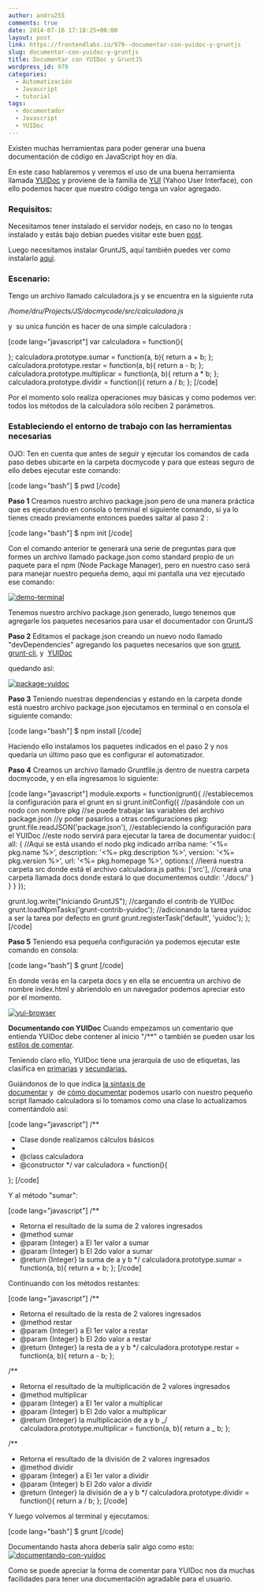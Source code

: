 ```yaml
---
author: andru255
comments: true
date: 2014-07-16 17:18:25+00:00
layout: post
link: https://frontendlabs.io/979--documentar-con-yuidoc-y-gruntjs
slug: documentar-con-yuidoc-y-gruntjs
title: Documentar con YUIDoc y GruntJS
wordpress_id: 979
categories:
  - Automatización
  - Javascript
  - tutorial
tags:
  - documentador
  - Javascript
  - YUIDoc
---
```


Existen muchas herramientas para poder generar una buena documentación de código en JavaScript hoy en día.

En este caso hablaremos y veremos el uso de una buena herramienta llamada [YUIDoc](http://yui.github.io/yuidoc/) y proviene de la familia de [YUI](https://yuilibrary.com/) (Yahoo User Interface), con ello podemos hacer que nuestro código tenga un valor agregado.

### **Requisitos:**

Necesitamos tener instalado el servidor nodejs, en caso no lo tengas instalado y estás bajo debian puedes visitar este buen [post](https://frontendlabs.io/232--como-instalar-nodejs-debian-linux).

Luego necesitamos instalar GruntJS, aquí también puedes ver como instalarlo [aqui](https://frontendlabs.io/146--gruntjs-en-espanol-tutorial-basico-primeros-pasos-y-ejemplos).

### **Escenario:**

Tengo un archivo llamado calculadora.js y se encuentra en la siguiente ruta

_/home/dru/Projects/JS/docmycode/src/calculadora.js_

y  su unica función es hacer de una simple calculadora :

[code lang="javascript"]
var calculadora = function(){

};
calculadora.prototype.sumar = function(a, b){
return a + b;
};
calculadora.prototype.restar = function(a, b){
return a - b;
};
calculadora.prototype.multiplicar = function(a, b){
return a \* b;
};
calculadora.prototype.dividir = function(){
return a / b;
};
[/code]

Por el momento solo realiza operaciones muy básicas y como podemos ver: todos los métodos de la calculadora sólo reciben 2 parámetros.

### **Estableciendo el entorno de trabajo con las herramientas necesarias**

OJO: Ten en cuenta que antes de seguir y ejecutar los comandos de cada paso debes ubicarte en la carpeta docmycode y para que esteas seguro de ello debes ejecutar este comando:

[code lang="bash"]
\$ pwd
[/code]

**Paso 1**
Creamos nuestro archivo package.json pero de una manera práctica que es ejecutando en consola o terminal el siguiente comando, si ya lo tienes creado previamente entonces puedes saltar al paso 2 :

[code lang="bash"]
\$ npm init
[/code]

Con el comando anterior te generará una serie de preguntas para que formes un archivo llamado package.json como standard propio de un paquete para el npm (Node Package Manager), pero en nuestro caso será para manejar nuestro pequeña demo, aqui mi pantalla una vez ejecutado ese comando:

[![demo-terminal](https://frontendlabs.io/wp-content/uploads/2014/07/demo-terminal.jpg)](https://frontendlabs.io/wp-content/uploads/2014/07/demo-terminal.jpg)

Tenemos nuestro archivo package.json generado, luego tenemos que agregarle los paquetes necesarios para usar el documentador con GruntJS

**Paso 2**
Editamos el package.json creando un nuevo nodo llamado "devDependencies" agregando los paquetes necesarios que son [grunt](https://www.npmjs.org/package/grunt), [grunt-cli](https://www.npmjs.org/package/grunt-cli), y  [YUIDoc](https://www.npmjs.org/package/grunt-contrib-yuidoc)

quedando así:

[![package-yuidoc](https://frontendlabs.io/wp-content/uploads/2014/07/package-yuidoc.jpg)](https://frontendlabs.io/wp-content/uploads/2014/07/package-yuidoc.jpg)

**Paso 3**
Teniendo nuestras dependencias y estando en la carpeta donde está nuestro archivo package.json ejecutamos en terminal o en consola el siguiente comando:

[code lang="bash"]
\$ npm install
[/code]

Haciendo ello instalamos los paquetes indicados en el paso 2 y nos quedaría un último paso que es configurar el automatizador.

**Paso 4**
Creamos un archivo llamado Gruntfile.js dentro de nuestra carpeta docmycode, y en ella ingresamos lo siguiente:

[code lang="javascript"]
module.exports = function(grunt){
//establecemos la configuración para el grunt en si
grunt.initConfig({
//pasándole con un nodo con nombre pkg
//se puede trabajar las variables del archivo package.json
//y poder pasarlos a otras configuraciones
pkg: grunt.file.readJSON('package.json'),
//estableciendo la configuración para el YUIDoc
//este nodo servirá para ejecutar la tarea de documentar
yuidoc:{
all: {
//Aqui se está usando el nodo pkg indicado arriba
name: '<%= pkg.name %>',
description: '<%= pkg.description %>',
version: '<%= pkg.version %>',
url: '<%= pkg.homepage %>',
options:{
//leerá nuestra carpeta src donde está el archivo calculadora.js
paths: ['src'],
//creará una carpeta llamada docs donde estará lo que documentemos
outdir: './docs/'
}
}
}
});

grunt.log.write("Iniciando GruntJS");
//cargando el contrib de YUIDoc
grunt.loadNpmTasks('grunt-contrib-yuidoc');
//adicionando la tarea yuidoc a ser la tarea por defecto en grunt
grunt.registerTask('default', 'yuidoc');
};
[/code]

**Paso 5**
Teniendo esa pequeña configuración ya podemos ejecutar este comando en consola:

[code lang="bash"]
\$ grunt
[/code]

En donde verás en la carpeta docs y en ella se encuentra un archivo de nombre index.html y abriendolo en un navegador podemos apreciar esto por el momento.

[![yui-browser](https://frontendlabs.io/wp-content/uploads/2014/07/yui-browser.jpg)](https://frontendlabs.io/wp-content/uploads/2014/07/yui-browser.jpg)

**Documentando con YUIDoc**
Cuando empezamos un comentario que entienda YUIDoc debe contener al inicio "/\*\*" o también se pueden usar los [estilos de comentar](http://yui.github.io/yuidoc/syntax/index.html#comment-styles).

Teniendo claro ello, YUIDoc tiene una jerarquía de uso de etiquetas, las clasifica en [primarias](http://yui.github.io/yuidoc/syntax/index.html#primary-tags) y [secundarias.](http://yui.github.io/yuidoc/syntax/index.html#secondary-tags)

Guiándonos de lo que indica [la sintaxis de documentar](http://yui.github.io/yuidoc/syntax/index.html) y  de [cómo documentar](http://yui.github.io/yuidoc/) podemos usarlo con nuestro pequeño script llamado calculadora si lo tomamos como una clase lo actualizamos comentándolo así:

[code lang="javascript"]
/\*\*

- Clase donde realizamos cálculos básicos
-
- @class calculadora
- @constructor
  \*/
  var calculadora = function(){

};
[/code]

Y al método "sumar":

[code lang="javascript"]
/\*\*

- Retorna el resultado de la suma de 2 valores ingresados
- @method sumar
- @param {Integer} a El 1er valor a sumar
- @param {Integer} b El 2do valor a sumar
- @return {Integer} la suma de a y b
  \*/
  calculadora.prototype.sumar = function(a, b){
  return a + b;
  };
  [/code]

Continuando con los métodos restantes:

[code lang="javascript"]
/\*\*

- Retorna el resultado de la resta de 2 valores ingresados
- @method restar
- @param {Integer} a El 1er valor a restar
- @param {Integer} b El 2do valor a restar
- @return {Integer} la resta de a y b
  \*/
  calculadora.prototype.restar = function(a, b){
  return a - b;
  };

/\*\*

- Retorna el resultado de la multiplicación de 2 valores ingresados
- @method multiplicar
- @param {Integer} a El 1er valor a multiplicar
- @param {Integer} b El 2do valor a multiplicar
- @return {Integer} la multiplicación de a y b
  _/
  calculadora.prototype.multiplicar = function(a, b){
  return a _ b;
  };

/\*\*

- Retorna el resultado de la división de 2 valores ingresados
- @method dividir
- @param {Integer} a El 1er valor a dividir
- @param {Integer} b El 2do valor a dividir
- @return {Integer} la división de a y b
  \*/
  calculadora.prototype.dividir = function(){
  return a / b;
  };
  [/code]

Y luego volvemos al terminal y ejecutamos:

[code lang="bash"]
\$ grunt
[/code]

Documentando hasta ahora debería salir algo como esto:[![documentando-con-yuidoc](https://frontendlabs.io/wp-content/uploads/2014/07/documentando-con-yuidoc.jpg)](https://frontendlabs.io/wp-content/uploads/2014/07/documentando-con-yuidoc.jpg)

Como se puede apreciar la forma de comentar para YUIDoc nos da muchas facilidades para tener una documentación agradable para el usuario.
